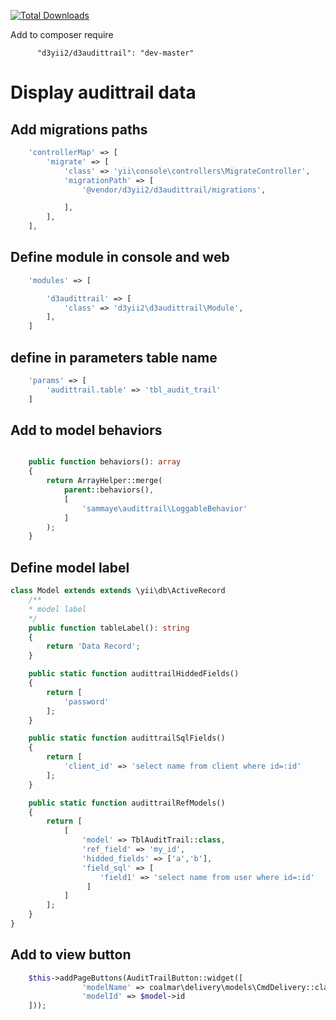 
[![Total Downloads](https://poser.pugx.org/d3yii2/d3audittrail/downloads)](https://packagist.org/packages/d3yii2/d3audittrail)

Add to composer require
```
      "d3yii2/d3audittrail": "dev-master"
```

Display audittrail data
=====

Add migrations paths
-----
```php
    'controllerMap' => [
        'migrate' => [
            'class' => 'yii\console\controllers\MigrateController',
            'migrationPath' => [
                '@vendor/d3yii2/d3audittrail/migrations',

            ],
        ],
    ],
``` 

Define module in console and web
----

```php
    'modules' => [

        'd3audittrail' => [
            'class' => 'd3yii2\d3audittrail\Module',
        ],
    ]    
```

define in parameters table name
--------------
```php
    'params' => [
        'audittrail.table' => 'tbl_audit_trail'
    ]    
```

Add to model behaviors
--------
```php

    public function behaviors(): array
    {
        return ArrayHelper::merge(
            parent::behaviors(),
            [
                'sammaye\audittrail\LoggableBehavior'
            ]
        );
    }
```

Define model label
--------
```php
class Model extends extends \yii\db\ActiveRecord
    /**
    * model label 
    */
    public function tableLabel(): string
    {
        return 'Data Record';
    }

    public static function audittrailHiddedFields()
    {
        return [
            'password'
        ];
    }

    public static function audittrailSqlFields()
    {
        return [
            'client_id' => 'select name from client where id=:id'
        ];
    }

    public static function audittrailRefModels()
    {
        return [
            [
                'model' => TblAuditTrail::class,
                'ref_field' => 'my_id',
                'hidded_fields' => ['a','b'],
                'field_sql' => [
                    'field1' => 'select name from user where id=:id'
                 ]               
            ]           
        ];
    }
}
```    

Add to view button
----------------
```php
    $this->addPageButtons(AuditTrailButton::widget([
                'modelName' => coalmar\delivery\models\CmdDelivery::className(),
                'modelId' => $model->id
    ]));
```
